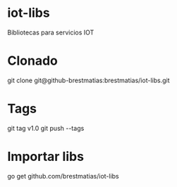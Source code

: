 # iot-libs
Bibliotecas para servicios IOT

# Clonado
git clone git@github-brestmatias:brestmatias/iot-libs.git 

# Tags
git tag v1.0
git push --tags

# Importar libs
go get github.com/brestmatias/iot-libs

